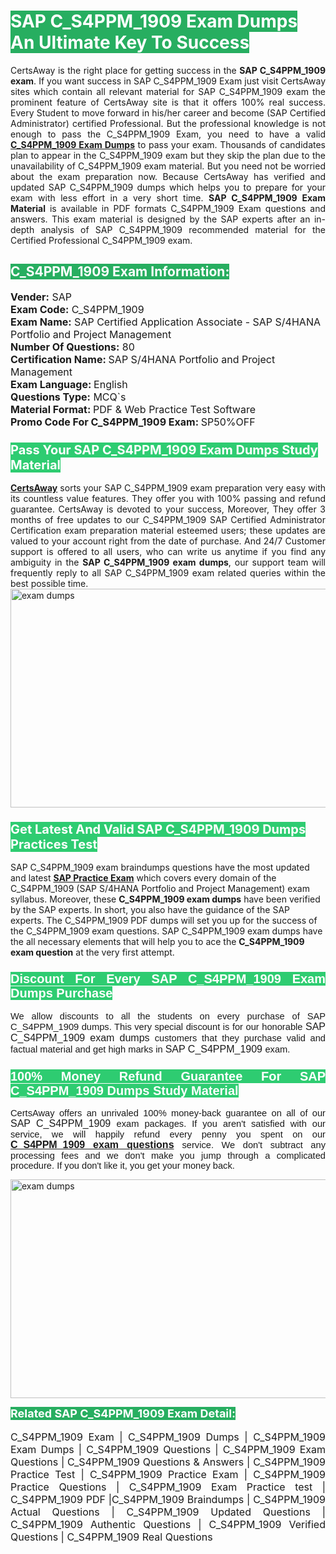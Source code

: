<h1><span style="color:#ffffff"><strong><span style="background-color:#27ae60">SAP C_S4PPM_1909 Exam Dumps An Ultimate Key To Success</span></strong></span></h1> <div style="text-align:justify">CertsAway is the right place for getting success in the <strong>SAP C_S4PPM_1909 exam</strong>. If you want success in SAP C_S4PPM_1909 Exam just visit CertsAway sites which contain all relevant material for SAP C_S4PPM_1909 exam the prominent feature of CertsAway site is that it offers 100% real success. Every Student to move forward in his/her career and become (SAP Certified Administrator) certified Professional. But the professional knowledge is not enough to pass the C_S4PPM_1909 Exam, you need to have a valid <a href="https://www.certsaway.com/sap/c_s4ppm_1909-exam-dumps"><strong>C_S4PPM_1909 Exam Dumps</strong></a> to pass your exam. Thousands of candidates plan to appear in the C_S4PPM_1909 exam but they skip the plan due to the unavailability of C_S4PPM_1909 exam material. But you need not be worried about the exam preparation now. Because CertsAway has verified and updated SAP C_S4PPM_1909 dumps which helps you to prepare for your exam with less effort in a very short time. <strong>SAP C_S4PPM_1909 Exam Material</strong> is available in PDF formats C_S4PPM_1909 Exam questions and answers. This exam material is designed by the SAP experts after an in-depth analysis of SAP C_S4PPM_1909 recommended material for the Certified Professional C_S4PPM_1909 exam.</div> <h2 style="text-align:justify"><span style="color:#ffffff"><span style="background-color:#27ae60">C_S4PPM_1909 Exam Information:</span></span></h2> <p><span style="font-size:16px"><strong>Vender:</strong> SAP<br /> <strong>Exam Code:</strong> C_S4PPM_1909<br /> <strong>Exam Name:</strong> SAP Certified Application Associate - SAP S/4HANA Portfolio and Project Management<br /> <strong>Number Of Questions:</strong> 80<br /> <strong>Certification Name: </strong>SAP S/4HANA Portfolio and Project Management<br /> <strong>Exam Language: </strong>English<br /> <strong>Questions Type:</strong> MCQ`s<br /> <strong>Material Format: </strong>PDF & Web Practice Test Software<br /> <strong>Promo Code For C_S4PPM_1909 Exam: </strong>SP50%OFF</span></p> <h3><span style="font-size:20px"><span style="color:#ffffff"><strong><span style="background-color:#2ecc71">Pass Your SAP C_S4PPM_1909 Exam Dumps Study Material</span></strong></span></span></h3> <div style="text-align:justify"><a href=" https://www.certsaway.com/"><strong>CertsAway</strong></a> sorts your SAP C_S4PPM_1909 exam preparation very easy with its countless value features. They offer you with 100% passing and refund guarantee. CertsAway is devoted to your success, Moreover, They offer 3 months of free updates to our C_S4PPM_1909 SAP Certified Administrator Certification exam preparation material esteemed users; these updates are valued to your account right from the date of purchase. And 24/7 Customer support is offered to all users, who can write us anytime if you find any ambiguity in the <strong>SAP C_S4PPM_1909 exam dumps</strong>, our support team will frequently reply to all SAP C_S4PPM_1909 exam related queries within the best possible time.</div> <div style="text-align:justify"> </div> <div style="text-align:justify"><a href="https://www.certsaway.com/sap/c_s4ppm_1909-exam-dumps" rel="no-follow"><img alt="exam dumps" src="https://www.certcollections.com/uploads/content/certsaway.png" style="height:350px; width:750px" /></a></div> <h3><span style="font-size:20px"><span style="color:#ffffff"><strong><span style="background-color:#2ecc71">Get Latest And Valid SAP C_S4PPM_1909 Dumps Practices Test</span></strong></span></span></h3> <p>SAP C_S4PPM_1909 exam braindumps questions have the most updated and latest <a href="https://www.certsaway.com/sap-questions"><strong>SAP Practice Exam</strong></a> which covers every domain of the C_S4PPM_1909 (SAP S/4HANA Portfolio and Project Management) exam syllabus. Moreover, these <strong>C_S4PPM_1909 exam dumps</strong> have been verified by the SAP experts. In short, you also have the guidance of the SAP experts. The C_S4PPM_1909 PDF dumps will set you up for the success of the C_S4PPM_1909 exam questions. SAP C_S4PPM_1909 exam dumps have the all necessary elements that will help you to ace the <strong>C_S4PPM_1909 exam question</strong> at the very first attempt.</p> <h3 style="text-align:justify"><span style="font-size:20px"><span style="color:#ffffff"><strong><span style="font-family:Calibri,sans-serif"><span style="background-color:#2ecc71">Discount For Every </span><span style="background-color:#2ecc71">SAP C_S4PPM_1909 Exam</span><span style="background-color:#2ecc71"> Dumps Purchase</span></span></strong></span></span></h3> <div style="text-align:justify"> <p><span style="font-size:11pt"><span style="font-family:Calibri,sans-serif">We allow discounts to all the students on every purchase of SAP C_S4PPM_1909 dumps. This very special discount is for our honorable <span style="font-size:12.0pt"><span style="background-color:white">SAP C_S4PPM_1909 exam dumps </span></span>customers that they purchase valid and factual material and get high marks in <span style="font-size:12.0pt"><span style="background-color:white">SAP C_S4PPM_1909 </span></span>exam. </span></span></p> <h3><span style="font-size:20px"><span style="color:#ffffff"><strong><span style="font-family:Calibri,sans-serif"><span style="background-color:#2ecc71">100% Money Refund Guarantee For </span><span style="background-color:#2ecc71">SAP C_S4PPM_1909 Dumps Study Material</span></span></strong></span></span></h3> <p><span style="font-size:11pt"><span style="font-family:Calibri,sans-serif">CertsAway offers an unrivaled 100% money-back guarantee on all of our <span style="font-size:12.0pt"><span style="background-color:white">SAP C_S4PPM_1909 </span></span>exam packages. If you aren't satisfied with our service, we will happily refund every penny you spent on our <span style="font-size:12.0pt"><span style="background-color:white"><a href="https://www.certsaway.com/sap/c_s4ppm_1909-exam-dumps"><strong>C_S4PPM_1909 exam questions</strong></a> </span></span>service. We don't subtract any processing fees and we don't make you jump through a complicated procedure. If you don't like it, you get your money back.</span></span></p> <p><a href="https://www.certsaway.com/sap/c_s4ppm_1909-exam-dumps" rel="no-follow"><img alt="exam dumps" src="https://www.certcollections.com/uploads/content/certsaway_(2)2.png" style="height:350px; width:750px" /></a></p> <p><span style="color:#ffffff"><strong><span style="font-size:18px"><span style="background-color:#27ae60">Related SAP C_S4PPM_1909 Exam Detail:</span></span></strong></span><br /> <br /> <span style="font-size:16px">C_S4PPM_1909 Exam | C_S4PPM_1909 Dumps | C_S4PPM_1909 Exam Dumps | C_S4PPM_1909 Questions | C_S4PPM_1909 Exam Questions | C_S4PPM_1909 Questions & Answers | C_S4PPM_1909 Practice Test | C_S4PPM_1909 Practice Exam | C_S4PPM_1909 Practice Questions | C_S4PPM_1909 Exam Practice test | C_S4PPM_1909 PDF |C_S4PPM_1909 Braindumps | C_S4PPM_1909 Actual Questions | C_S4PPM_1909 Updated Questions | C_S4PPM_1909 Authentic Questions | C_S4PPM_1909 Verified Questions | C_S4PPM_1909 Real Questions</span></p> </div>
